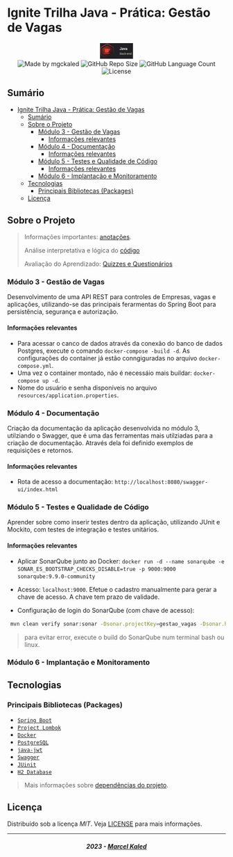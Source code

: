 <!-- markdownlint-disable MD033 -->

# Ignite Trilha Java - Prática: Gestão de Vagas

<div align="center">
   <img alt="logo trilha java" src=".github/assets/rs_trilha_java.png" width="15%"/>
</div>

<div align="center">
  <img alt="Made by mgckaled" src="https://img.shields.io/badge/made%20by-mgckaled-darkblue">
  <img alt="GitHub Repo Size" src="https://img.shields.io/github/repo-size/mgckaled/ignite-java-gestao_vagas">
  <img alt="GitHub Language Count" src="https://img.shields.io/github/languages/count/mgckaled/ignite-java-gestao_vagas">
  <img alt="License" src="https://img.shields.io/static/v1?label=license&message=MIT&color=49AA26&labelColor=000000">
</div>

## Sumário

- [Ignite Trilha Java - Prática: Gestão de Vagas](#ignite-trilha-java---prática-gestão-de-vagas)
  - [Sumário](#sumário)
  - [Sobre o Projeto](#sobre-o-projeto)
    - [Módulo 3 - Gestão de Vagas](#módulo-3---gestão-de-vagas)
      - [Informações relevantes](#informações-relevantes)
    - [Módulo 4 - Documentação](#módulo-4---documentação)
      - [Informações relevantes](#informações-relevantes-1)
    - [Módulo 5 - Testes e Qualidade de Código](#módulo-5---testes-e-qualidade-de-código)
      - [Informações relevantes](#informações-relevantes-2)
    - [Módulo 6 - Implantação e Monitoramento](#módulo-6---implantação-e-monitoramento)
  - [Tecnologias](#tecnologias)
    - [Principais Bibliotecas (Packages)](#principais-bibliotecas-packages)
  - [Licença](#licença)

## Sobre o Projeto

> Informações importantes: [anotações](./.github/docs/b_annotations.md).
>
> Análise interpretativa e lógica do [código](./.github/docs/c_code-analysis.md)
>
> Avaliação do Aprendizado: [Quizzes e Questionários](./.github/docs/d_quizzes-e-questionarios.md)

### Módulo 3 - Gestão de Vagas

Desenvolvimento de uma API REST para controles de Empresas, vagas e aplicações, utilizando-se das principais ferarmentas do Spring Boot para persistência, segurança e autorização.

#### Informações relevantes

- Para acessar o canco de dados através da conexão do banco de dados Postgres, execute o comando `docker-compose -build -d`. As configurações do container já estão conngiguradas no arquivo `docker-compose.yml`.
- Uma vez o container montado, não é necessáio mais buildar: `docker-compose up -d`.
- Nome do usuário e senha disponíveis no arquivo `resources/application.properties`.

### Módulo 4 - Documentação

Criação da documentação da aplicação desenvolvida no módulo 3, utilziando o Swagger, que é uma das ferramentas mais utilziadas para a criação de documentação. Através dela foi definido exemplos de requisições e retornos.

#### Informações relevantes

- Rota de acesso a documentação: `http://localhost:8080/swagger-ui/index.html`

### Módulo 5 - Testes e Qualidade de Código

Aprender sobre como inserir testes dentro da aplicação, utilizando JUnit e Mockito, com testes de integração e testes unitários.

#### Informações relevantes

- Aplicar SonarQube junto ao Docker: `docker run -d --name sonarqube -e SONAR_ES_BOOTSTRAP_CHECKS_DISABLE=true -p 9000:9000 sonarqube:9.9.0-community`

- Acesso: `localhost:9000`. Efetue o cadastro manualmente para gerar a chave de acesso. A chave tem prazo de validade.

- Configuração de login do SonarQube (com chave de acesso):

```bash
 mvn clean verify sonar:sonar -Dsonar.projectKey=gestao_vagas -Dsonar.host.url=http://localhost:9000  -Dsonar.login=sqp_263ecefa0c3c7700e10df21796ae8621f32d7a6a
```
> para evitar error, execute o build do SonarQube num terminal bash ou linux.

### Módulo 6 - Implantação e Monitoramento

## Tecnologias

### Principais Bibliotecas (Packages)

- [`Spring Boot`](https://spring.io/)
- [`Project Lombok`](https://projectlombok.org/)
- [`Docker`](https://www.docker.com/)
- [`PostgreSQL`](https://www.postgresql.org/)
- [`java-jwt`](https://github.com/auth0/java-jwt)
- [`Swagger`](https://swagger.io/)
- [`JUinit`](https://junit.org/junit4/)
- [`H2 Database`](https://www.h2database.com/html/main.html)

> Mais informações sobre [dependências do projeto](./.github/docs/a_dependencies.md).

## Licença

Distribuído sob a licença *MIT*. Veja [LICENSE](LICENSE) para mais informações.

---

<h5 align="center">
  2023 - <a href="https://github.com/mgckaled/">Marcel Kaled</a>
</h5>
